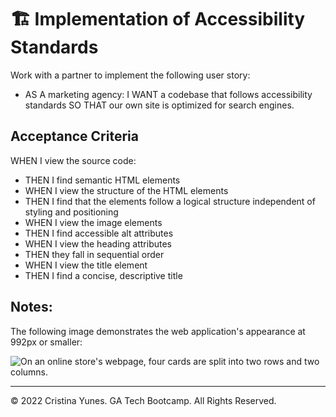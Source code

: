 # 🏗️ Implementation of Accessibility Standards

Work with a partner to implement the following user story:

* AS A marketing agency:
I WANT a codebase that follows accessibility standards SO THAT our own site is optimized for search engines.

## Acceptance Criteria

WHEN I view the source code:
* THEN I find semantic HTML elements
* WHEN I view the structure of the HTML elements
* THEN I find that the elements follow a logical structure independent of styling and positioning
* WHEN I view the image elements
* THEN I find accessible alt attributes
* WHEN I view the heading attributes
* THEN they fall in sequential order
* WHEN I view the title element
* THEN I find a concise, descriptive title

## Notes:

The following image demonstrates the web application's appearance at 992px or smaller:

![On an online store's webpage, four cards are split into two rows and two columns.](./Images/01-product-columns.png)


---
© 2022 Cristina Yunes. GA Tech Bootcamp. All Rights Reserved.